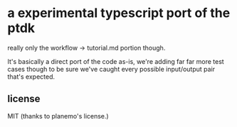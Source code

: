 # a experimental typescript port of the ptdk

really only the workflow → tutorial.md portion though.

It's basically a direct port of the code as-is, we're adding far far more test cases though to be sure we've caught every possible input/output pair that's expected.

## license

MIT (thanks to planemo's license.)
